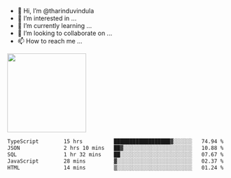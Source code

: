 - 👋 Hi, I’m @tharinduvindula
- 👀 I’m interested in ...
- 🌱 I’m currently learning ...
- 💞️ I’m looking to collaborate on ...
- 📫 How to reach me ...

<!---
tharinduvindula/tharinduvindula is a ✨ special ✨ repository because its `README.md` (this file) appears on your GitHub profile.
You can click the Preview link to take a look at your changes.
--->

<img height="180em" src="https://github-readme-stats.vercel.app/api?username=tharinduvindula&show_icons=true&hide_border=false&&count_private=true&include_all_commits=true" />


<!--START_SECTION:waka-->

```txt
TypeScript        15 hrs          ██████████████████▓░░░░░░   74.94 %
JSON              2 hrs 10 mins   ██▓░░░░░░░░░░░░░░░░░░░░░░   10.88 %
SQL               1 hr 32 mins    ██░░░░░░░░░░░░░░░░░░░░░░░   07.67 %
JavaScript        28 mins         ▓░░░░░░░░░░░░░░░░░░░░░░░░   02.37 %
HTML              14 mins         ▒░░░░░░░░░░░░░░░░░░░░░░░░   01.24 %
```

<!--END_SECTION:waka-->

